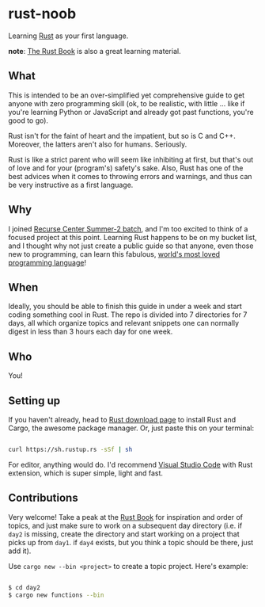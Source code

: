 # rust-noob

Learning [Rust](https://www.rust-lang.org/en-US/) as your first language.

**note**: [The Rust Book](https://doc.rust-lang.org/book/second-edition/) is also a great learning material.

## What
This is intended to be an over-simplified yet comprehensive guide to get anyone with zero programming skill (ok, to be realistic, with little ... like if you're learning Python or JavaScript and already got past functions, you're good to go).

Rust isn't for the faint of heart and the impatient, but so is C and C++. Moreover, the latters aren't also for humans. Seriously.

Rust is like a strict parent who will seem like inhibiting at first, but that's out of love and for your (program's) safety's sake. Also, Rust has one of the best advices when it comes to throwing errors and warnings, and thus can be very instructive as a first language.

## Why
I joined [Recurse Center Summer-2 batch](https://www.rust-lang.org/en-US/), and I'm too excited to think of a focused project at this point. Learning Rust happens to be on my bucket list, and I thought why not just create a public guide so that anyone, even those new to programming, can learn this fabulous, [world's most loved programming language](https://www.rust-lang.org/en-US/)!

## When
Ideally, you should be able to finish this guide in under a week and start coding something cool in Rust. The repo is divided into 7 directories for 7 days, all which organize topics and relevant snippets one can normally digest in less than 3 hours each day for one week.

## Who
You!

## Setting up
If you haven't already, head to [Rust download page](https://www.rust-lang.org/en-US/) to install Rust and Cargo, the awesome package manager. Or, just paste this on your terminal:

```bash

curl https://sh.rustup.rs -sSf | sh

```

For editor, anything would do. I'd recommend [Visual Studio Code](https://code.visualstudio.com/download) with Rust extension, which is super simple, light and fast.

## Contributions
Very welcome! Take a peak at the [Rust Book](https://doc.rust-lang.org/book/second-edition) for inspiration and order of topics, and just make sure to work on a subsequent day directory (i.e. if `day2` is missing, create the directory and start working on a project that picks up from `day1`. if `day4` exists, but you think a topic should be there, just add it).

Use `cargo new --bin <project>` to create a topic project. Here's example:

```bash

$ cd day2
$ cargo new functions --bin

```










